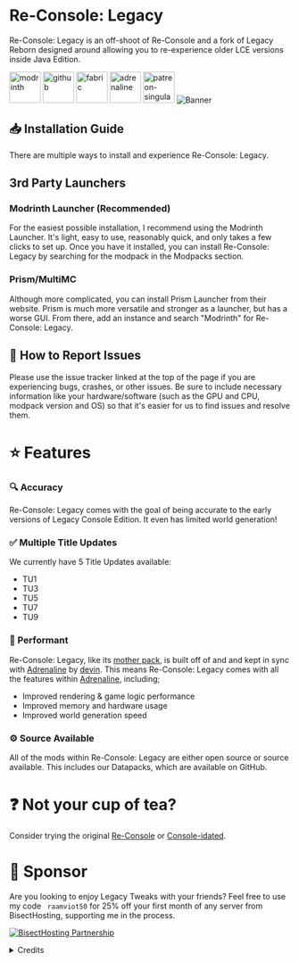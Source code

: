 # Re-Console: Legacy
Re-Console: Legacy is an off-shoot of Re-Console and a fork of Legacy Reborn designed around allowing you to re-experience older LCE versions inside Java Edition.

[<img alt="modrinth" height="56" src="https://cdn.jsdelivr.net/npm/@intergrav/devins-badges@3/assets/cozy/available/modrinth_vector.svg">](https://modrinth.com/project/rc-legacy)
[<img alt="github" height="56" src="https://cdn.jsdelivr.net/npm/@intergrav/devins-badges@3/assets/cozy/available/github_vector.svg">](https://github.com/ViolaFlower/Re-Console-Legacy/releases) [<img alt="fabric" height="56" src="https://cdn.jsdelivr.net/npm/@intergrav/devins-badges@3/assets/cozy/supported/fabric_vector.svg">](https://fabricmc.net/) [<img alt="adrenaline" height="56" src="https://cdn.jsdelivr.net/npm/@intergrav/devins-badges@3/assets/cozy/built-with/adrenaline_vector.svg">](https://modrinth.com/modpack/adrenaline) [<img alt="patreon-singular" height="56" src="https://cdn.jsdelivr.net/npm/@intergrav/devins-badges@3/assets/cozy/donate/patreon-singular_vector.svg">](https://www.patreon.com/c/ViolaFlower)
![Banner](https://cdn.modrinth.com/data/cached_images/2b861171468a2d4cdb861a8956ee60fe0fb114fc.webp)

## 📥 Installation Guide
There are multiple ways to install and experience Re-Console: Legacy.
## 3rd Party Launchers
### Modrinth Launcher (Recommended)

For the easiest possible installation, I recommend using the Modrinth Launcher. It's light, easy to use, reasonably quick, and only takes a few clicks to set up. Once you have it installed, you can install Re-Console: Legacy by searching for the modpack in the Modpacks section.

### Prism/MultiMC
Although more complicated, you can install Prism Launcher from their website. Prism is much more versatile and stronger as a launcher, but has a worse GUI. From there, add an instance and search "Modrinth" for Re-Console: Legacy.


## 🐛 How to Report Issues
Please use the issue tracker linked at the top of the page if you are experiencing bugs, crashes, or other issues. Be sure to include necessary information like your hardware/software (such as the GPU and CPU, modpack version and OS) so that it's easier for us to find issues and resolve them.

# ⭐ Features

### 🔍 Accuracy
Re-Console: Legacy comes with the goal of being accurate to the early versions of Legacy Console Edition.
It even has limited world generation!

### ✅ Multiple Title Updates
We currently have 5 Title Updates available:
- TU1
- TU3
- TU5
- TU7
- TU9

### 🚀 Performant
Re-Console: Legacy, like its [mother pack](https://modrinth.com/modpack/legacy-minecraft), is built off of and and kept in sync with [Adrenaline](https://modrinth.com/modpack/adrenaline) by [devin](https://modrinth.com/user/devin). This means Re-Console: Legacy comes with all the features within [Adrenaline](https://modrinth.com/modpack/adrenaline), including;
- Improved rendering & game logic performance 
- Improved memory and hardware usage 
- Improved world generation speed 

### ⚙️ Source Available
All of the mods within Re-Console: Legacy are either open source or source available. This includes our Datapacks, which are available on GitHub.

# ❓ Not your cup of tea?
Consider trying the original [Re-Console](https://modrinth.com/modpack/legacy-minecraft)
 or [Console-idated](https://modrinth.com/modpack/console-idated).

# 🍉 Sponsor
Are you looking to enjoy Legacy Tweaks with your friends? Feel free to use my code `` raamviot50`` for 25% off your first month of any server from BisectHosting, supporting me in the process.

[![BisectHosting Partnership](https://cdn.modrinth.com/data/cached_images/3d811a958c28645cf1007ccc3d90cb282921bf7f.webp)](https://bisecthosting.com/raamviot50)


<details>
<summary>Credits</summary>

## Owner
- omo50/bowen

## Developers
- omo50
- Panduino

## Special Thanks
- Permdog99 for making Legacy Reborn, which this project forked from
